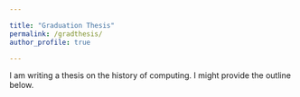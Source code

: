 ```yaml
---

title: "Graduation Thesis"
permalink: /gradthesis/
author_profile: true

---
```


I am writing a thesis on the history of computing. I might provide the outline below.



